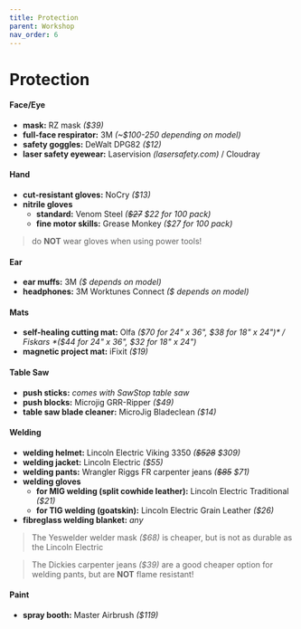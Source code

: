 ```yaml
---
title: Protection
parent: Workshop
nav_order: 6
---
```

# Protection

#### Face/Eye

- **mask:** RZ mask *($39)*
- **full-face respirator:** 3M *(~$100-250 depending on model)*
- **safety goggles:** DeWalt DPG82 *($12)*
- **laser safety eyewear:** Laservision *(lasersafety.com)* / Cloudray

#### Hand

- **cut-resistant gloves:** NoCry *($13)*
- **nitrile gloves** 
	- **standard:** Venom Steel *(~~$27~~ $22 for 100 pack)*
	- **fine motor skills:** Grease Monkey *($27 for 100 pack)*

> do **NOT** wear gloves when using power tools!

#### Ear

- **ear muffs:** 3M *($ depends on model)*
- **headphones:** 3M Worktunes Connect *($ depends on model)*

#### Mats

- **self-healing cutting mat:** Olfa *($70 for 24" x 36", $38 for 18" x 24")* / Fiskars *($44 for 24" x 36", $32 for 18" x 24")* 
- **magnetic project mat:** iFixit *($19)*

#### Table Saw

- **push sticks:** *comes with SawStop table saw*
- **push blocks:** Microjig GRR-Ripper *($49)*
- **table saw blade cleaner:** MicroJig Bladeclean *($14)*

#### Welding

- **welding helmet:** Lincoln Electric Viking 3350 *(~~$528~~ $309)*
- **welding jacket:** Lincoln Electric *($55)*
- **welding pants:** Wrangler Riggs FR carpenter jeans *(~~$85~~ $71)*
- **welding gloves**
	- **for MIG welding (split cowhide leather):** Lincoln Electric Traditional *($21)*
	- **for TIG welding (goatskin):** Lincoln Electric Grain Leather *($26)*
- **fibreglass welding blanket:** *any*

> The Yeswelder welder mask *($68)* is cheaper, but is not as durable as the Lincoln Electric

> The Dickies carpenter jeans *($39)* are a good cheaper option for welding pants, but are **NOT** flame resistant!

#### Paint

- **spray booth:** Master Airbrush *($119)*
